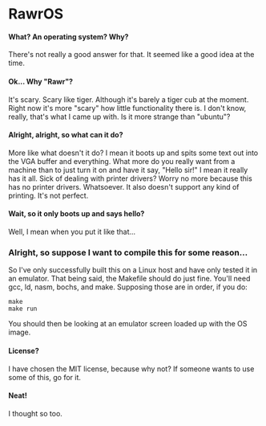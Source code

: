 # RawrOS

#### What?  An operating system?  Why?
There's not really a good answer for that.  It seemed like a good idea at the
time.

#### Ok... Why "Rawr"?
It's scary.  Scary like tiger.  Although it's barely a tiger cub at the moment.
  Right now it's more "scary" how little functionality there is.  I don't know,
 really, that's what I came up with.  Is it more strange than "ubuntu"?

#### Alright, alright, so what can it do?
More like what doesn't it do?  I mean it boots up and spits some text out into
the VGA buffer and everything.  What more do you really want from a machine
than to just turn it on and have it say, "Hello sir!"  I mean it really has it 
all.  Sick of dealing with printer drivers?  Worry no more because this has 
no printer drivers.  Whatsoever.  It also doesn't support any kind of printing.
  It's not perfect.

#### Wait, so it only boots up and says hello?
Well, I mean when you put it like that...

### Alright, so suppose I want to compile this for some reason...
So I've only successfully built this on a Linux host and have only tested it 
in an emulator.  That being said, the Makefile should do just fine.  You'll 
need gcc, ld, nasm, bochs, and make.  Supposing those are in order, if you do:
```
make
make run
```
You should then be looking at an emulator screen loaded up with the OS image.

#### License?
I have chosen the MIT license, because why not?  If someone wants to use
some of this, go for it.

#### Neat!
I thought so too.
